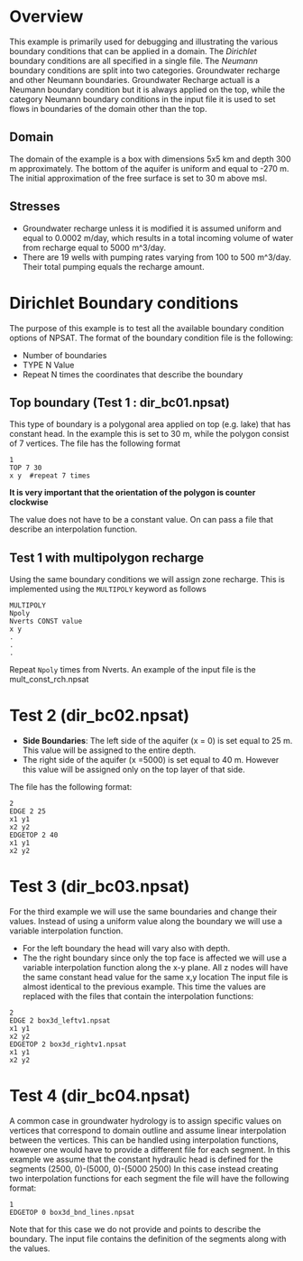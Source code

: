 # Overview
This example is primarily used for debugging and illustrating the various boundary conditions that can be applied in a domain. The *Dirichlet* boundary conditions are all specified in a single file. The *Neumann* boundary conditions are split into two categories. Groundwater recharge and other Neumann boundaries. Groundwater Recharge actuall is  a Neumann boundary condition but it is always applied on the top, while the category Neumann boundary conditions in the input file it is used to set flows in boundaries of the domain other than the top.  

## Domain 
The domain of the example is a box with dimensions 5x5 km and depth 300 m approximately. The bottom of the aquifer is uniform and equal to -270 m. The initial approximation of the free surface is set to 30 m above msl.

## Stresses
* Groundwater recharge unless it is modified it is assumed uniform and equal to 0.0002 m/day, which results in a total incoming volume of water from recharge equal to  5000 m^3/day.
* There are 19 wells with pumping rates varying from 100 to 500 m^3/day. Their total pumping equals the recharge amount.

# Dirichlet Boundary conditions
The purpose of this example is to test all the available boundary condition options of NPSAT. 
The format of the boundary condition file is the following:
- Number of boundaries
- TYPE N Value 
- Repeat N times the coordinates that describe the boundary


## Top boundary (Test 1 : dir_bc01.npsat)
 This type of boundary is a polygonal area applied on top (e.g. lake) that has constant head. In the example this is set to 30 m, while the polygon consist of 7 vertices. The file has the following format
```
1
TOP 7 30
x y  #repeat 7 times
```
**It is very important that the orientation of the polygon is counter clockwise**

The value does not have to be a constant value. On can pass a file that describe an interpolation function. 

## Test 1 with multipolygon recharge
Using the same boundary conditions we will assign zone recharge. This is implemented using the `MULTIPOLY` keyword as follows
```
MULTIPOLY
Npoly 
Nverts CONST value
x y
.
.
.
```
Repeat `Npoly` times from Nverts. An example of the input file is the mult_const_rch.npsat

# Test 2 (dir_bc02.npsat)
* __Side Boundaries__: The left side of the aquifer (x = 0) is set equal to 25 m. This value will be assigned to the entire depth.
* The right side of the aquifer (x =5000) is set equal to 40 m. However this value will be assigned only on the top layer of that side.

The file has the following format:
```
2
EDGE 2 25
x1 y1
x2 y2
EDGETOP 2 40
x1 y1
x2 y2
``` 
# Test 3 (dir_bc03.npsat)
For the third example we will use the same boundaries and change their values. Instead of using a uniform value along the boundary we will use a variable interpolation function.
* For the left boundary the head will vary also with depth.
* The the right boundary since only the top face is affected we will use a variable interpolation function along the x-y plane. All z nodes will have the same constant head value for the same x,y location
 The input file is almost identical to the previous example. This time the values are replaced with the files that contain the interpolation functions:
 
```
2
EDGE 2 box3d_leftv1.npsat
x1 y1
x2 y2
EDGETOP 2 box3d_rightv1.npsat
x1 y1
x2 y2
```

# Test 4 (dir_bc04.npsat)
A common case in groundwater hydrology is to assign specific values on vertices that correspond to domain outline and assume linear interpolation between the vertices. This can be handled using interpolation functions, however one would have to provide a different file for each segment.
In this example we assume that the constant hydraulic head is defined for the segments (2500, 0)-(5000, 0)-(5000 2500)
In this case instead creating two interpolation functions for each segment the file will have the following format:
```
1
EDGETOP 0 box3d_bnd_lines.npsat
```
Note that for this case we do not provide and points to describe the boundary. The input file contains the definition of the segments along with the values.




